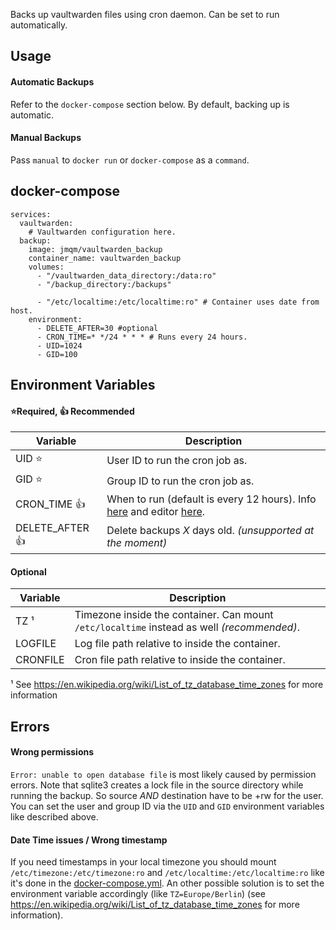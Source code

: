 Backs up vaultwarden files using cron daemon.
Can be set to run automatically.

## Usage

#### Automatic Backups
Refer to the `docker-compose` section below. By default, backing up is automatic.

#### Manual Backups
Pass `manual` to `docker run` or `docker-compose` as a `command`.

## docker-compose
```
services:
  vaultwarden:
	# Vaultwarden configuration here.
  backup:
    image: jmqm/vaultwarden_backup
    container_name: vaultwarden_backup
    volumes:
      - "/vaultwarden_data_directory:/data:ro"
      - "/backup_directory:/backups"

      - "/etc/localtime:/etc/localtime:ro" # Container uses date from host.
    environment:
      - DELETE_AFTER=30 #optional
      - CRON_TIME=* */24 * * * # Runs every 24 hours.
      - UID=1024
      - GID=100
```

## Environment Variables
#### ⭐Required, 👍 Recommended
| Variable       | Description                                                                                                                           |
| -------------- | ------------------------------------------------------------------------------------------------------------------------------------- |
| UID          ⭐| User ID to run the cron job as.                                                                                                       |
| GID          ⭐| Group ID to run the cron job as.                                                                                                      |
| CRON_TIME    👍| When to run (default is every 12 hours). Info [here](https://www.ibm.com/docs/en/db2oc?topic=task-unix-cron-format) and editor [here](https://crontab.guru/). |
| DELETE_AFTER 👍| Delete backups _X_ days old. _(unsupported at the moment)_                                                                            |

#### Optional
| Variable       | Description                                                                                  |
| -------------- | -------------------------------------------------------------------------------------------- |
| TZ ¹           | Timezone inside the container. Can mount `/etc/localtime` instead as well _(recommended)_.   |
| LOGFILE        | Log file path relative to inside the container.                                              |
| CRONFILE       | Cron file path relative to inside the container.                                             |

¹ See <https://en.wikipedia.org/wiki/List_of_tz_database_time_zones> for more information

## Errors
#### Wrong permissions
`Error: unable to open database file` is most likely caused by permission errors.
Note that sqlite3 creates a lock file in the source directory while running the backup.
So source *AND* destination have to be +rw for the user. You can set the user and group ID
via the `UID` and `GID` environment variables like described above.

#### Date Time issues / Wrong timestamp
If you need timestamps in your local timezone you should mount `/etc/timezone:/etc/timezone:ro` and `/etc/localtime:/etc/localtime:ro`
like it's done in the [docker-compose.yml](docker-compose.yml). An other possible solution is to set the environment variable accordingly (like  `TZ=Europe/Berlin`) 
(see <https://en.wikipedia.org/wiki/List_of_tz_database_time_zones> for more information).
